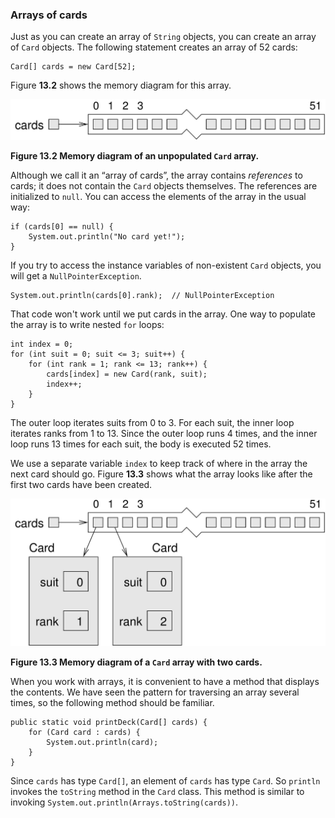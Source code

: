 ###  Arrays of cards






Just as you can create an array of `String` objects, you can create an array of `Card` objects.
The following statement creates an array of 52 cards:

```code
Card[] cards = new Card[52];
```

Figure **13.2** shows the memory diagram for this array.

![Figure 13.2 Memory diagram of an unpopulated `Card` array.](figs/cardarray.jpg)

**Figure 13.2 Memory diagram of an unpopulated `Card` array.**


Although we call it an “array of cards”, the array contains *references* to cards; it does not contain the `Card` objects themselves.
The references are initialized to `null`.
You can access the elements of the array in the usual way:

```code
if (cards[0] == null) {
    System.out.println("No card yet!");
}
```


If you try to access the instance variables of non-existent `Card` objects, you will get a `NullPointerException`.

```code
System.out.println(cards[0].rank);  // NullPointerException
```


That code won't work until we put cards in the array.
One way to populate the array is to write nested `for` loops:

```code
int index = 0;
for (int suit = 0; suit <= 3; suit++) {
    for (int rank = 1; rank <= 13; rank++) {
        cards[index] = new Card(rank, suit);
        index++;
    }
}
```

The outer loop iterates suits from 0 to 3.
For each suit, the inner loop iterates ranks from 1 to 13.
Since the outer loop runs 4 times, and the inner loop runs 13 times for each suit, the body is executed 52 times.


We use a separate variable `index` to keep track of where in the array the next card should go.
Figure **13.3** shows what the array looks like after the first two cards have been created.

![Figure 13.3 Memory diagram of a `Card` array with two cards.](figs/cardarray2.jpg)

**Figure 13.3 Memory diagram of a `Card` array with two cards.**


When you work with arrays, it is convenient to have a method that displays the contents.
We have seen the pattern for traversing an array several times, so the following method should be familiar.

```code
public static void printDeck(Card[] cards) {
    for (Card card : cards) {
        System.out.println(card);
    }
}
```


Since `cards` has type `Card[]`, an element of `cards` has type `Card`.
So `println` invokes the `toString` method in the `Card` class.
This method is similar to invoking `System.out.println(Arrays.toString(cards))`.